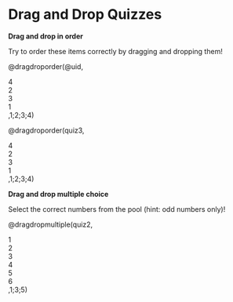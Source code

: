 <!--
author:   Your Name
email:    your@email.com
version:  0.1.0
language: en
narrator: US English Female

script:   https://cdnjs.cloudflare.com/ajax/libs/Sortable/1.14.0/Sortable.min.js

@dragdroporder
<div style="width: 100%; max-width: 600px; padding: 20px; border: 1px solid #ccc; border-radius: 8px;">
  <div class="question" style="font-size: 18px; margin-bottom: 20px;">@0</div>
  <div class="choices-container" style="display: flex; flex-direction: column; gap: 10px;">
    @1
  </div>
  <div class="feedback" style="margin-top: 20px; font-weight: bold; text-align: center;"></div>
</div>

<script>
  (function(){
    const quizId = '@0';
    const container = document.querySelector(`#quiz-${quizId}`);
    const feedback = container.nextElementSibling;
    const correctAnswers = '@2'.split(';');
    
    new Sortable(container, {
      animation: 150,
      onEnd: function() {
        const choices = Array.from(container.querySelectorAll('.choice'));
        const currentOrder = choices.map(choice => choice.textContent.trim());
        
        console.log('Current order:', currentOrder);
        console.log('Correct answers:', correctAnswers);
        
        const isCorrect = currentOrder.length === correctAnswers.length && 
                         currentOrder.every((answer, index) => answer === correctAnswers[index]);
        
        if (isCorrect) {
          feedback.textContent = "Correct!";
          feedback.style.color = "green";
        } else {
          feedback.textContent = "Try again!";
          feedback.style.color = "red";
        }
      }
    });
  })();
  document.querySelectorAll('.choice').forEach(element => {
    element.setAttribute('style', 'padding: 10px; background-color: #f0f0f0; border: 1px solid #ddd; border-radius: 4px; cursor: move; user-select: none;');
  });
</script>
@end

@dragdropmultiple
<div style="width: 100%; max-width: 600px; padding: 20px; border: 1px solid #ccc; border-radius: 8px;" id="quiz-@0">
  <div class="question" style="font-size: 18px; margin-bottom: 20px;">@0</div>
  
  <div style="display: flex; gap: 20px;">
    <div style="flex: 1;">
      <div style="font-weight: bold; margin-bottom: 10px;">Pool:</div>
      <div class="pool-container" style="min-height: 50px; padding: 10px; background-color: #f8f8f8; border: 1px dashed #ccc; border-radius: 4px;" id="pool-@0">
        @1
      </div>
    </div>
    
    <div style="flex: 1;">
      <div style="font-weight: bold; margin-bottom: 10px;">Your Selection:</div>
      <div class="target-container" style="min-height: 50px; padding: 10px; background-color: #f8f8f8; border: 1px dashed #ccc; border-radius: 4px;" id="target-@0">
      </div>
    </div>
  </div>
  
  <div class="feedback" style="margin-top: 20px; font-weight: bold; text-align: center;"></div>
</div>

<script>
  (function(){
    const quizId = '@0'.replace(/[^a-zA-Z0-9]/g, '');
    const quizContainer = document.querySelector(`#quiz-${quizId}`);
    const poolContainer = quizContainer.querySelector('.pool-container');
    const targetContainer = quizContainer.querySelector('.target-container');
    const feedback = quizContainer.querySelector('.feedback');
    const correctAnswers = new Set('@2'.split(';'));
    
    new Sortable(poolContainer, {
      group: {
        name: quizId,
        // pull: 'clone',
        put: true
      },
      animation: 150,
      onEnd: checkAnswer
    });
    
    new Sortable(targetContainer, {
      group: {
        name: quizId,
        pull: true,
        put: true
      },
      animation: 150,
      onAdd: checkAnswer,
      onRemove: checkAnswer
    });

    function checkAnswer() {
      const currentAnswers = new Set(
        Array.from(targetContainer.querySelectorAll('.choice'))
          .map(choice => choice.textContent.trim())
      );

      const isCorrect = currentAnswers.size === correctAnswers.size &&
                       [...currentAnswers].every(answer => correctAnswers.has(answer));
      
      if (isCorrect) {
        feedback.textContent = "Correct!";
        feedback.style.color = "green";
      } else {
        feedback.textContent = "Try again!";
        feedback.style.color = "red";
      }
    }
  })();
</script>
@end
-->

# Drag and Drop Quizzes

**Drag and drop in order**

Try to order these items correctly by dragging and dropping them!

@dragdroporder(@uid,
<div class="choice">4</div>
<div class="choice">2</div>
<div class="choice">3</div>
<div class="choice">1</div>,1;2;3;4)

@dragdroporder(quiz3,
<div class="choice">4</div>
<div class="choice">2</div>
<div class="choice">3</div>
<div class="choice">1</div>,1;2;3;4)

**Drag and drop multiple choice**

Select the correct numbers from the pool (hint: odd numbers only)!

@dragdropmultiple(quiz2,
<div class="choice">1</div>
<div class="choice">2</div>
<div class="choice">3</div>
<div class="choice">4</div>
<div class="choice">5</div>
<div class="choice">6</div>,1;3;5)
